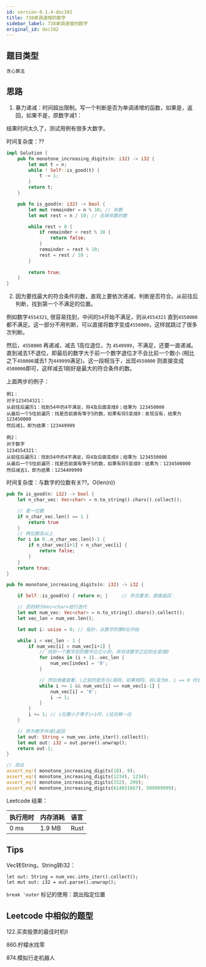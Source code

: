 ```yaml
---
id: version-0.1.4-doc102
title: 738单调递增的数字
sidebar_label: 738单调递增的数字
original_id: doc102
---
```



## 题目类型

`贪心算法`

## 思路

1. 暴力递减：时间超出限制。写一个判断是否为单调递增的函数，如果是，返回，如果不是，原数字减1：

结果时间太久了，测试用例有很多大数字。

时间复杂度：??

```rust
impl Solution {
    pub fn monotone_increasing_digits(n: i32) -> i32 {
        let mut t = n;
        while ! Self::is_good(t) {
            t -= 1;
        }
        return t;
    }

    pub fn is_good(n: i32) -> bool {
        let mut remainder = n % 10; // 余数
        let mut rest = n / 10; // 去掉余数的数

        while rest > 0 {
            if remainder < rest % 10 {
                return false;
            }
            remainder = rest % 10;
            rest = rest / 10 ;
        }
    
        return true;
    }
}
```

2. 因为要找最大的符合条件的数，直观上要依次递减，判断是否符合。从前往后判断，找到第一个不满足的位置。

例如数字`4554321`, 很容易找到，中间的`54`开始不满足，则从`4554321` 直到`4550000` 都不满足。这一部分不用判断，可以直接将数字变成`4550000`，这样就跳过了很多次判断。

然后，`4550000` 再递减，减去 1高位退位，为 `4549999`，不满足，还要一直递减。直到减去1不退位，即最后的数字大于前一个数字退位才不会比前一个数小 (相比之下`450000`减去1 为`449999`满足)。这一段相当于，出现`4550000` 则直接变成`4500000`即可，这样减去1刚好是最大的符合条件的数。

上面两步的例子：

```
例1：
对于123454321：
从前往后遍历1：找到54中的4不满足，将4及后面变成0；结果为 123450000
从最后一个5往前遍历：找是否前面有等于5的数，如果有将5变成0：发现没有，结果为 123450000
然后减1，即为结果：123449999

例2：
对于数字
1234554321：
从前往后遍历1：找到54中的4不满足，将4及后面变成0；结果为 1234550000
从最后一个5往前遍历：找是否前面有等于5的数，如果有将5变成0：结果为：1234500000
然后减去1，即为结果：1234499999

```

   时间复杂度：与数字的位数有关??。O(len(n))

   ```rust
   pub fn is_good(n: i32) -> bool {
       let n_char_vec: Vec<char> = n.to_string().chars().collect();

       // 是一位数
       if n_char_vec.len() == 1 {
           return true
       }
       // 两位数及以上
       for i in 0..n_char_vec.len()-1 {
           if n_char_vec[i+1] < n_char_vec[i] {
               return false;
           }
       }
       return true;
   }

   pub fn monotone_increasing_digits(n: i32) -> i32 {

       if Self::is_good(n) { return n; }     // 符合要求，直接返回：

       // 否则转为Vec<char>进行迭代
       let mut num_vec: Vec<char> = n.to_string().chars().collect();
       let vec_len = num_vec.len();

       let mut i: usize = 0; // 指针，从数字的第0位开始

       while i < vec_len - 1 {
           if num_vec[i] > num_vec[i+1] {
               // 找到一个数字后的数字比它小的，并将该数字之后的全变成0
               for index in (i + 1)..vec_len {
                   num_vec[index] = '0';
               }

               // 然后倒着查看，i之前的是否与i相同，如果相同，将i变为0. i == 0 时是满足的，即10000
               while i >= 1 && num_vec[i] == num_vec[i-1] {
                   num_vec[i] = '0';
                   i -= 1;
               }
           }
           i += 1; // i位置小于等于i+1时，i往后移一位
       }

       // 转为数字并减1返回
       let out: String = num_vec.into_iter().collect();
       let mut out: i32 = out.parse().unwrap();
       return out-1;
   }
   ```

   ```rust
   // 测试
   assert_eq!( monotone_increasing_digits(10), 9);
   assert_eq!( monotone_increasing_digits(1234), 1234);
   assert_eq!( monotone_increasing_digits(332), 299);
   assert_eq!( monotone_increasing_digits(614031667), 599999999);
   ```

Leetcode 结果：

| 执行用时 | 内存消耗 | 语言 |
| :------- | :------- | :--- |
| 0 ms     | 1.9 MB   | Rust |

## Tips

Vec<char>转String，String转i32：

   ```
   let out: String = num_vec.into_iter().collect();
   let mut out: i32 = out.parse().unwrap();
   ```

`break 'outer` 标记的使用：跳出指定位置 

## Leetcode 中相似的题型

122.买卖股票的最佳时机II

860.柠檬水找零

874.模拟行走机器人